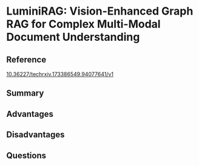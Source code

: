 # LuminiRAG: Vision-Enhanced Graph RAG for Complex Multi-Modal Document Understanding
## Reference

[10.36227/techrxiv.173386549.94077641/v1](https://doi.org/10.36227/techrxiv.173386549.94077641/v1)

## Summary



## Advantages

## Disadvantages

## Questions
